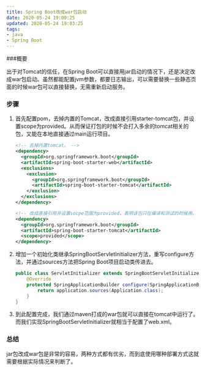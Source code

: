 ```yaml
---
title: Spring Boot改成war包启动
date: 2020-05-24 19:00:25
updated: 2020-05-24 19:03:25
tags: 
- java
- Spring Boot
---
```


###概要

出于对Tomcat的信任，在Spring Boot可以直接用jar启动的情况下，还是决定改成war包启动。虽然都能配置jvm参数，都要日志输出，可以需要替换一些静态页面的时候war包可以直接替换，无需重新启动服务。

<!--more-->

### 步骤

1. 首先配置pom，去掉内置的Tomcat，改成直接引用starter-tomcat包，并设置scope为provided。从而保证打包的时候不会打入多余的tomcat相关的包，又能在本地直接通过main运行项目。

   ```xml
   <!-- 去掉内置tomcat。 -->
   <dependency>
     <groupId>org.springframework.boot</groupId>
     <artifactId>spring-boot-starter-web</artifactId>
     <exclusions>
       <exclusion>
         <groupId>org.springframework.boot</groupId>
         <artifactId>spring-boot-starter-tomcat</artifactId>
       </exclusion>
     </exclusions>
   </dependency>
   
   <!-- 改成直接引用并设置socpe范围为provided，表明该包只在编译和测试的时候用。 -->
   <dependency>
     <groupId>org.springframework.boot</groupId>
     <artifactId>spring-boot-starter-tomcat</artifactId>
     <scope>provided</scope>
   </dependency>
   ```

2. 增加一个初始化类继承SpringBootServletInitializer方法，重写configure方法，并通过sources方法把Spring Boot项目启动类传进去。

   ```java
   public class ServletInitializer extends SpringBootServletInitializer {
       @Override
       protected SpringApplicationBuilder configure(SpringApplicationBuilder application) {
           return application.sources(Application.class);
       }
   }
   ```

3. 到此配置完成，我们通过maven打成的war包就可以直接在tomcat中运行了。而我们实现SpringBootServletInitializer就相当于配置了web.xml。

### 总结

jar包改成war包是非常的容易，两种方式都有优劣，而到底使用哪种部署方式这就需要根据实际情况来判断了。

